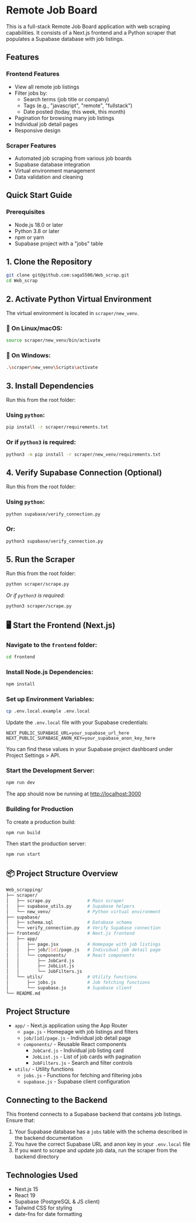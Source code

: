 # Remote Job Board

This is a full-stack Remote Job Board application with web scraping capabilities. It consists of a Next.js frontend and a Python scraper that populates a Supabase database with job listings.

## Features

### Frontend Features
- View all remote job listings
- Filter jobs by:
  - Search terms (job title or company)
  - Tags (e.g., "javascript", "remote", "fullstack")
  - Date posted (today, this week, this month)
- Pagination for browsing many job listings
- Individual job detail pages
- Responsive design

### Scraper Features
- Automated job scraping from various job boards
- Supabase database integration
- Virtual environment management
- Data validation and cleaning

## Quick Start Guide

### Prerequisites

- Node.js 18.0 or later
- Python 3.8 or later
- npm or yarn
- Supabase project with a "jobs" table

## 1. Clone the Repository

```bash
git clone git@github.com:saga5500/Web_scrap.git
cd Web_scrap
```

## 2. Activate Python Virtual Environment

The virtual environment is located in `scraper/new_venv`.

### 🔹 On Linux/macOS:

```bash
source scraper/new_venv/bin/activate
```

### 🔹 On Windows:

```bash
.\scraper\new_venv\Scripts\activate
```

## 3. Install Dependencies

Run this from the root folder:

### Using `python`:

```bash
pip install -r scraper/requirements.txt
```

### Or if `python3` is required:

```bash
python3 -m pip install -r scraper/new_venv/requirements.txt
```

## 4. Verify Supabase Connection (Optional)

Run this from the root folder:

### Using `python`:

```bash
python supabase/verify_connection.py
```

### Or:

```bash
python3 supabase/verify_connection.py
```

## 5. Run the Scraper

Run this from the root folder:

```bash
python scraper/scrape.py
```

*Or if `python3` is required:*

```bash
python3 scraper/scrape.py
```

## 🖥️ Start the Frontend (Next.js)

### Navigate to the `frontend` folder:

```bash
cd frontend
```

### Install Node.js Dependencies:

```bash
npm install
```

### Set up Environment Variables:

```bash
cp .env.local.example .env.local
```

Update the `.env.local` file with your Supabase credentials:
```
NEXT_PUBLIC_SUPABASE_URL=your_supabase_url_here
NEXT_PUBLIC_SUPABASE_ANON_KEY=your_supabase_anon_key_here
```

You can find these values in your Supabase project dashboard under Project Settings > API.

### Start the Development Server:

```bash
npm run dev
```

The app should now be running at [http://localhost:3000](http://localhost:3000)

### Building for Production

To create a production build:

```bash
npm run build
```

Then start the production server:

```bash
npm run start
```

## 📦 Project Structure Overview

```bash
Web_scrapping/
├── scraper/
│   ├── scrape.py              # Main scraper
│   ├── supabase_utils.py      # Supabase helpers
│   └── new_venv/              # Python virtual environment
├── supabase/
│   ├── schema.sql             # Database schema
│   └── verify_connection.py   # Verify Supabase connection
├── frontend/                  # Next.js frontend
│   ├── app/
│   │   ├── page.jsx           # Homepage with job listings
│   │   ├── job/[id]/page.js   # Individual job detail page
│   │   └── components/        # React components
│   │       ├── JobCard.js
│   │       ├── JobList.js
│   │       └── JobFilters.js
│   └── utils/                 # Utility functions
│       ├── jobs.js            # Job fetching functions
│       └── supabase.js        # Supabase client
└── README.md
```

## Project Structure

- `app/` - Next.js application using the App Router
  - `page.js` - Homepage with job listings and filters
  - `job/[id]/page.js` - Individual job detail page
  - `components/` - Reusable React components
    - `JobCard.js` - Individual job listing card
    - `JobList.js` - List of job cards with pagination
    - `JobFilters.js` - Search and filter controls
- `utils/` - Utility functions
  - `jobs.js` - Functions for fetching and filtering jobs
  - `supabase.js` - Supabase client configuration

## Connecting to the Backend

This frontend connects to a Supabase backend that contains job listings. Ensure that:

1. Your Supabase database has a `jobs` table with the schema described in the backend documentation
2. You have the correct Supabase URL and anon key in your `.env.local` file
3. If you want to scrape and update job data, run the scraper from the backend directory

## Technologies Used

- Next.js 15
- React 19
- Supabase (PostgreSQL & JS client)
- Tailwind CSS for styling
- date-fns for date formatting